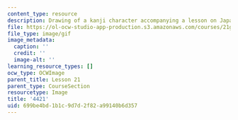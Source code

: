 ```yaml
---
content_type: resource
description: Drawing of a kanji character accompanying a lesson on Japanese.
file: https://ol-ocw-studio-app-production.s3.amazonaws.com/courses/21g-504-japanese-iv-spring-2009/699be4bd1b1c9d7d2f82a99140b6d357_4421.gif
file_type: image/gif
image_metadata:
  caption: ''
  credit: ''
  image-alt: ''
learning_resource_types: []
ocw_type: OCWImage
parent_title: Lesson 21
parent_type: CourseSection
resourcetype: Image
title: '4421'
uid: 699be4bd-1b1c-9d7d-2f82-a99140b6d357
---
```

